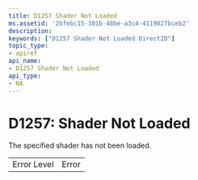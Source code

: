```yaml
---
title: D1257 Shader Not Loaded
ms.assetid: '2bfebc15-301b-48be-a3c4-4119027bceb2'
description: 
keywords: ["D1257 Shader Not Loaded Direct2D"]
topic_type:
- apiref
api_name:
- D1257 Shader Not Loaded
api_type:
- NA
---
```


# D1257: Shader Not Loaded

The specified shader has not been loaded.



|             |       |
|-------------|-------|
| Error Level | Error |



 

 

 




